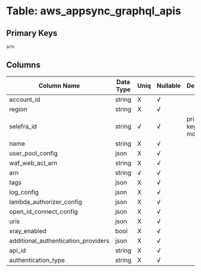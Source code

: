 # Table: aws_appsync_graphql_apis

## Primary Keys 

```
arn
```


## Columns 

|  Column Name   |  Data Type  | Uniq | Nullable | Description | 
|  ----  | ----  | ----  | ----  | ---- | 
| account_id | string | X | √ |  | 
| region | string | X | √ |  | 
| selefra_id | string | √ | √ | primary keys value md5 | 
| name | string | X | √ |  | 
| user_pool_config | json | X | √ |  | 
| waf_web_acl_arn | string | X | √ |  | 
| arn | string | √ | √ |  | 
| tags | json | X | √ |  | 
| log_config | json | X | √ |  | 
| lambda_authorizer_config | json | X | √ |  | 
| open_id_connect_config | json | X | √ |  | 
| uris | json | X | √ |  | 
| xray_enabled | bool | X | √ |  | 
| additional_authentication_providers | json | X | √ |  | 
| api_id | string | X | √ |  | 
| authentication_type | string | X | √ |  | 


